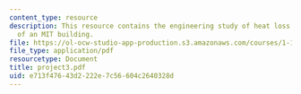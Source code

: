 ```yaml
---
content_type: resource
description: This resource contains the engineering study of heat loss performance
  of an MIT building.
file: https://ol-ocw-studio-app-production.s3.amazonaws.com/courses/1-101-introduction-to-civil-and-environmental-engineering-design-i-fall-2005/e713f47643d2222e7c56604c2640328d_project3.pdf
file_type: application/pdf
resourcetype: Document
title: project3.pdf
uid: e713f476-43d2-222e-7c56-604c2640328d
---
```

